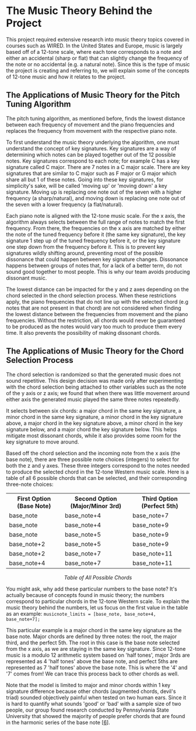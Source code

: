 # The Music Theory Behind the Project

This project required extensive research into music theory topics covered in courses such as WIRED. In the United States and Europe, music is largely based off of a 12-tone scale, where each tone corresponds to a note and either an accidental (sharp or flat) that can slightly change the frequency of the note or no accidental (e.g. a natural note). Since this is the type of music the project is creating and referring to, we will explain some of the concepts of 12-tone music and how it relates to the project.

## The Applications of Music Theory for the Pitch Tuning Algorithm 

The pitch tuning algorithm, as mentioned before, finds the lowest distance between each frequency of movement and the piano frequencies and replaces the frequency from movement with the respective piano note. 

To first understand the music theory underlying the algorithm, one must understand the concept of key signatures. Key signatures are a way of determining which notes can be played together out of the 12 possible notes. Key signatures correspond to each note; for example C has a key signature called C major. There are 7 notes in a C major scale. There are key signatures that are similar to C major such as F major or G major which share all but 1 of these notes. Going into these key signatures, for simplicity's sake, will be called 'moving up' or 'moving down' a key signature. Moving up is replacing one note out of the seven with a higher frequency (a sharp/natural), and moving down is replacing one note out of the seven with a lower frequency (a flat/natural).  

Each piano note is aligned with the 12-tone music scale. For the x axis, the algorithm always selects between the full range of notes to match the first frequency. From there, the frequencies on the x axis are matched by either the note of the tuned frequency before it (the same key signature), the key signature 1 step up of the tuned frequency before it, or the key signature one step down from the frequency before it. This is to prevent key signatures wildly shifting around, preventing most of the possible dissonance that could happen between key signature changes. Dissonance happens between groups of notes that, for a lack of a better term, do not sound good together to most people. This is why our team avoids producing dissonant music.

The lowest distance can be impacted for the y and z axes depending on the chord selected in the chord selection process. When these restrictions apply, the piano frequencies that do not line up with the selected chord (e.g notes that are not present in that chord) are not considered when finding the lowest distance between the frequencies from movement and the piano frequencies. Without the restriction, all chords would never be guaranteed to be produced as the notes would vary too much to produce them every time. It also prevents the possibility of making dissonant chords. 


## The Applications of Music Theory for the Chord Selection Process

The chord selection is randomized so that the generated music does not sound repetitive. This design decision was made only after experimenting with the chord selection being attached to other variables such as the note of the y axis or z axis; we found that when there was little movement around either axis the generated music played the same three notes repeatedly. 

It selects between six chords: a major chord in the same key signature, a minor chord in the same key signature, a minor chord in the key signature above, a major chord in the key signature above, a minor chord in the key signature below, and a major chord the key signature below. This helps mitigate most dissonant chords, while it also provides some room for the key signature to move around.

Based off the chord selection and the incoming note from the x axis (the base note), there are three possible note choices (integers) to select for both the z and y axes. These three integers correspond to the notes needed to produce the selected chord in the 12-tone Western music scale. Here is a table of all 6 possible chords that can be selected, and their corresponding three-note choices:

 <table style="width:100%">
  <tr>
    <th>First Option (Base Note)</th>
    <th>Second Option (Major/Minor 3rd)</th>
    <th>Third Option (Perfect 5th)</th>
 </tr>
 <tr>
   <td>base_note</td>
   <td>base_note+4</td>
   <td>base_note+7</td>
  </tr>
  <tr>
   <td>base_note</td>
   <td>base_note+4</td>
   <td>base_note+9</td>
  </tr>
  <tr>
   <td>base_note</td>
   <td>base_note+5</td>
   <td>base_note+9</td>
  </tr>
 <tr>
  <td>base_note+2</td>
  <td>base_note+5</td>
  <td>base_note+9</td>
 </tr>
 <tr>
  <td>base_note+2</td>
  <td>base_note+7</td>
  <td>base_note+11</td>
  </tr>
 <tr>
  <td>base_note+4</td>
  <td>base_note+7</td>
  <td>base_note+11</td>
 </tr>
</table> 

<center><i>Table of All Possible Chords</i></center>

You might ask, why add these particular numbers to the base note? It's actually because of concepts found in music theory; the numbers correspond to particular chords in the 12-tone Western scale. To explain the music theory behind the numbers, let us focus on the first value in the table as an example: `musicnote_limits = [base_note, base_note+4, base_note+7];`

This particular example is a major chord in the same key signature as the base note. Major chords are defined by three notes: the root, the major third, and the perfect 5th. The root in this case is the base note selected from the x axis, as we are staying in the same key signature. Since 12-tone music is a modulo 12 arithmetic system based on 'half tones', major 3rds are represented as 4 'half tones' above the base note, and perfect 5ths are represented as 7 'half tones' above the base note. This is where the '4' and '7' comes from! We can trace this process back to other chords as well.

Note that the model is limited to major and minor chords within 1 key signature difference because other chords (augmented chords, devil's triad) sounded objectively painful when tested on two human ears. Since it is hard to quantify what sounds 'good' or 'bad' with a sample size of two people, our group found research conducted by Pennsylvania State University that showed the majority of people prefer chords that are found in the harmonic series of the base note \[[6](https://sites.psu.edu/siowfa15/2015/09/16/what-makes-chords-sound-good/)\].

